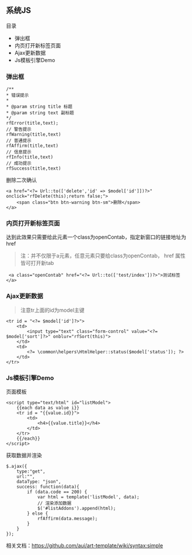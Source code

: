 ## 系统JS

目录

- 弹出框
- 内页打开新标签页面
- Ajax更新数据
- Js模板引擎Demo

### 弹出框

```
/**
* 错误提示
* 
* @param string title 标题
* @param string text 副标题
*/
rfError(title,text);
// 警告提示
rfWarning(title,text)
// 普通提示
rfAffirm(title,text)
// 信息提示
rfInfo(title,text)
// 成功提示
rfSuccess(title,text)
```

删除二次确认

```
<a href="<?= Url::to(['delete','id' => $model['id']])?>"  onclick="rfDelete(this);return false;">
    <span class="btn btn-warning btn-sm">删除</span>
</a>
```

### 内页打开新标签页面

达到此效果只需要给此元素一个class为openContab，指定新窗口的链接地址为href   
> 注：并不仅限于a元素，任意元素只要给class为openContab， href 属性皆可打开新tab

```
 <a class="openContab" href="<?= Url::to(['test/index'])?>">测试标签</a>
```

### Ajax更新数据

> 注意tr上面的id为model主键

```
<tr id = "<?= $model['id']?>">
    <td>
        <input type="text" class="form-control" value="<?= $model['sort']?>" onblur="rfSort(this)">
    </td>
    <td>
        <?= \common\helpers\HtmlHelper::status($model['status']); ?>
    </td>
</tr>
```

### Js模板引擎Demo

页面模板

```
<script type="text/html" id="listModel">
    {{each data as value i}}
    <tr id = "{{value.id}}">
        <td>
            <h4>{{value.title}}</h4>
        </td>
    </tr>
    {{/each}}
</script>
```

获取数据并渲染

```
$.ajax({
    type:"get",
    url:"",
    dataType: "json",
    success: function(data){
        if (data.code == 200) {
            var html = template('listModel', data);
            // 渲染添加数据
            $('#listAddons').append(html);
        } else {
            rfAffirm(data.message);
        }
    }
});
```

相关文档：https://github.com/aui/art-template/wiki/syntax:simple